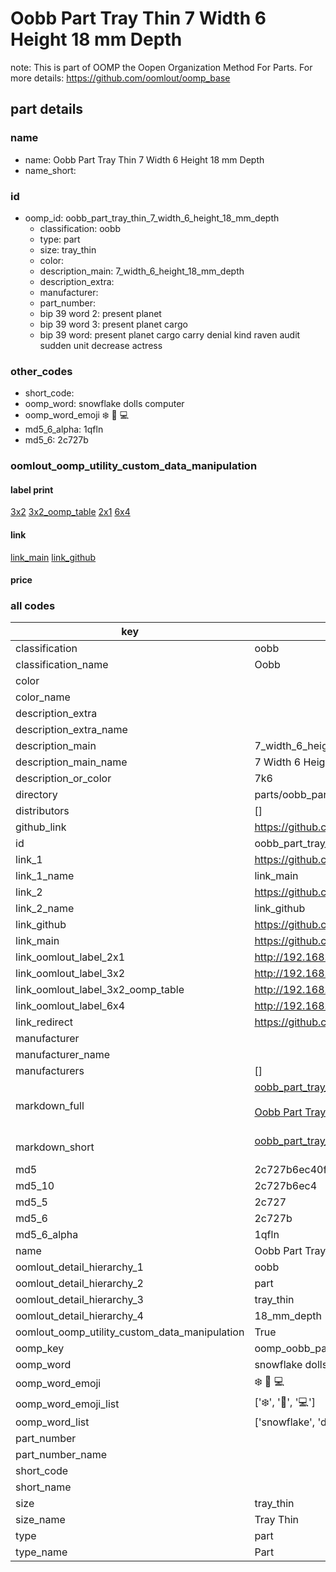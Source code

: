 # Oobb Part Tray Thin 7 Width 6 Height 18 mm Depth  

note: This is part of OOMP the Oopen Organization Method For Parts. For more details: https://github.com/oomlout/oomp_base

##  part details
  







### name
* name: Oobb Part Tray Thin 7 Width 6 Height 18 mm Depth
* name_short: 
### id
* oomp_id: oobb_part_tray_thin_7_width_6_height_18_mm_depth
  * classification: oobb
  * type: part
  * size: tray_thin
  * color: 
  * description_main: 7_width_6_height_18_mm_depth
  * description_extra: 
  * manufacturer: 
  * part_number: 
  * bip 39 word 2: present planet
  * bip 39 word 3: present planet cargo
  * bip 39 word: present planet cargo carry denial kind raven audit sudden unit decrease actress

### other_codes
* short_code: 
* oomp_word: snowflake dolls computer
* oomp_word_emoji :snowflake: :dolls: :computer:
* md5_6_alpha: 1qfln
* md5_6: 2c727b






### oomlout_oomp_utility_custom_data_manipulation
#### label print
[3x2](http://192.168.1.245:1112/?label=oomp%201qfln)
[3x2_oomp_table](http://192.168.1.108:1112/?label=oomp%201qfln)
[2x1](http://192.168.1.242:1112/?label=oomp%201qfln)
[6x4](http://192.168.1.55:1112/?label=oomp%201qfln)    

#### link

[link_main](https://github.com/oomlout/oomlout_oomp_version_1_messy/tree/main/parts/oobb_part_tray_thin_7_width_6_height_18_mm_depth) [link_github](https://github.com/oomlout/oomlout_oomp_version_1_messy/tree/main/parts/oobb_part_tray_thin_7_width_6_height_18_mm_depth)                             

#### price







### all codes 
| key | value |  
| --- | --- |  
| classification | oobb |  
| classification_name | Oobb |  
| color |  |  
| color_name |  |  
| description_extra |  |  
| description_extra_name |  |  
| description_main | 7_width_6_height_18_mm_depth |  
| description_main_name | 7 Width 6 Height 18 mm Depth |  
| description_or_color | 7k6 |  
| directory | parts/oobb_part_tray_thin_7_width_6_height_18_mm_depth |  
| distributors | [] |  
| github_link | https://github.com/oomlout/oomlout_oomp_part_src/tree/main/parts/oobb_part_tray_thin_7_width_6_height_18_mm_depth |  
| id | oobb_part_tray_thin_7_width_6_height_18_mm_depth |  
| link_1 | https://github.com/oomlout/oomlout_oomp_version_1_messy/tree/main/parts/oobb_part_tray_thin_7_width_6_height_18_mm_depth |  
| link_1_name | link_main |  
| link_2 | https://github.com/oomlout/oomlout_oomp_version_1_messy/tree/main/parts/oobb_part_tray_thin_7_width_6_height_18_mm_depth |  
| link_2_name | link_github |  
| link_github | https://github.com/oomlout/oomlout_oomp_version_1_messy/tree/main/parts/oobb_part_tray_thin_7_width_6_height_18_mm_depth |  
| link_main | https://github.com/oomlout/oomlout_oomp_version_1_messy/tree/main/parts/oobb_part_tray_thin_7_width_6_height_18_mm_depth |  
| link_oomlout_label_2x1 | http://192.168.1.242:1112/?label=oomp%201qfln |  
| link_oomlout_label_3x2 | http://192.168.1.245:1112/?label=oomp%201qfln |  
| link_oomlout_label_3x2_oomp_table | http://192.168.1.108:1112/?label=oomp%201qfln |  
| link_oomlout_label_6x4 | http://192.168.1.55:1112/?label=oomp%201qfln |  
| link_redirect | https://github.com/oomlout/oomlout_oomp_version_1_messy/tree/main/parts/oobb_part_tray_thin_7_width_6_height_18_mm_depth |  
| manufacturer |  |  
| manufacturer_name |  |  
| manufacturers | [] |  
| markdown_full | [oobb_part_tray_thin_7_width_6_height_18_mm_depth](none)<br>[](none)<br>[Oobb Part Tray Thin 7 Width 6 Height 18 Mm Depth](none)<br><br> |  
| markdown_short | [oobb_part_tray_thin_7_width_6_height_18_mm_depth](none)<br><br> |  
| md5 | 2c727b6ec40f164dea1d322e45697d50 |  
| md5_10 | 2c727b6ec4 |  
| md5_5 | 2c727 |  
| md5_6 | 2c727b |  
| md5_6_alpha | 1qfln |  
| name | Oobb Part Tray Thin 7 Width 6 Height 18 mm Depth |  
| oomlout_detail_hierarchy_1 | oobb |  
| oomlout_detail_hierarchy_2 | part |  
| oomlout_detail_hierarchy_3 | tray_thin |  
| oomlout_detail_hierarchy_4 | 18_mm_depth |  
| oomlout_oomp_utility_custom_data_manipulation | True |  
| oomp_key | oomp_oobb_part_tray_thin_7_width_6_height_18_mm_depth |  
| oomp_word | snowflake dolls computer |  
| oomp_word_emoji | :snowflake: :dolls: :computer: |  
| oomp_word_emoji_list | [':snowflake:', ':dolls:', ':computer:'] |  
| oomp_word_list | ['snowflake', 'dolls', 'computer'] |  
| part_number |  |  
| part_number_name |  |  
| short_code |  |  
| short_name |  |  
| size | tray_thin |  
| size_name | Tray Thin |  
| type | part |  
| type_name | Part |  
